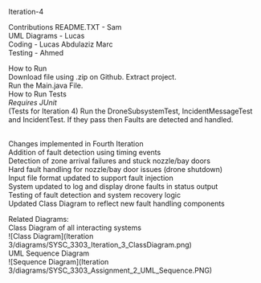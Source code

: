 Iteration-4

Contributions
README.TXT - Sam <br/>
UML Diagrams - Lucas <br/>
Coding - Lucas Abdulaziz Marc <br/>
Testing - Ahmed <br/>

How to Run <br/>
Download file using .zip on Github. Extract project. <br/>
Run the Main.java File.
<br/>
How to Run Tests <br/>
*Requires JUnit* <br/>
(Tests for Iteration 4) Run the DroneSubsystemTest, IncidentMessageTest and IncidentTest. If they pass then Faults are detected and handled.

<br/>
Changes implemented in Fourth Iteration <br/>
Addition of fault detection using timing events <br/>
Detection of zone arrival failures and stuck nozzle/bay doors <br/>
Hard fault handling for nozzle/bay door issues (drone shutdown) <br/>
Input file format updated to support fault injection <br/>
System updated to log and display drone faults in status output <br/>
Testing of fault detection and system recovery logic <br/>
Updated Class Diagram to reflect new fault handling components <br/>

Related Diagrams: <br/>
Class Diagram of all interacting systems <br/>
![Class Diagram](Iteration 3/diagrams/SYSC_3303_Iteration_3_ClassDiagram.png)
<br/> UML Sequence Diagram <br/>
![Sequence Diagram](Iteration 3/diagrams/SYSC_3303_Assignment_2_UML_Sequence.PNG)
